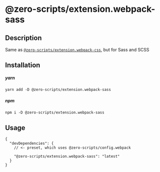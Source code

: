 # @zero-scripts/extension.webpack-sass

## Description

Same as [`@zero-scripts/extension.webpack-css`](../extension.webpack-css), but for Sass and SCSS

## Installation

##### yarn

```
yarn add -D @zero-scripts/extension.webpack-sass
```

##### npm

```
npm i -D @zero-scripts/extension.webpack-sass
```

## Usage

```
{
  "devDependencies": {
    // <- preset, which uses @zero-scripts/config.webpack

    "@zero-scripts/extension.webpack-sass": "latest"
  }
}
```
